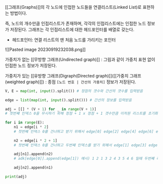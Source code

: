 [[그래프(Graphs)]]의 각 노드에 인접한 노드들을 연결리스트(Linked List)로 표현하는 방법이다.

즉, 노드의 개수만큼 인접리스트가 존재하며, 각각의 인접리스트에는 인접한 노드 정보가 저장된다. 그래프는 각 인접리스트에 대한 헤드포인터를 배열로 갖는다.

- 헤드포인터: 연결 리스트의 맨 처음 노드를 가리키는 포인터


![[Pasted image 20230919232038.png]]

가중치가 없는 [[무방향 그래프(Undirected graph)]]
: 그림과 같이 가중치 표현 없이 인접한 노드 정보가 저장된다.

가중치가 있는 [[유방향 그래프(Digraph(Directed graph)]]([[가중치 그래프(weighted graph)]])
: 종점 `[노드 번호 | 간선의 가중치]` 정보가 저장된다.


```python
V, E = map(int, input().split()) # 정점의 갯수와 간선의 갯수를 입력받음  
  
edge = list(map(int, input().split())) # 간선의 정보를 입력받음  
  
adj = [[] * (V + 1) for _ in range(V + 1)]
# 첫번쨰 인덱스 0을 무시하기 위해 정점 + 1 x 정점 + 1 갯수만큼 이차원 리스트를 초기화  
  
for i in range(E):  
    n1 = edge[i * 2] 
	# 첫번째 인덱스 0를 건너뛰고 받기 위해서 edge[0] edge[2] edge[4] edge[6] edge[8]
	
	n2 = edge[i * 2 + 1] 
	# 첫번째 인덱스 0를 건너뛰고 두번째 인덱스를 받기 위해서 edge[1] edge[3] edge[5] edge[7]
	
	adj[n1].append(n2) 
	# adk[edge[0]].append(edge[1]) 예시) 1 2 1 3 2 4 3 5 4 6 일때 두번쨰 리스트(1)에 2값을 넣음.  
    
    adj[n2].append(n1)  
  
print(adj)
```
